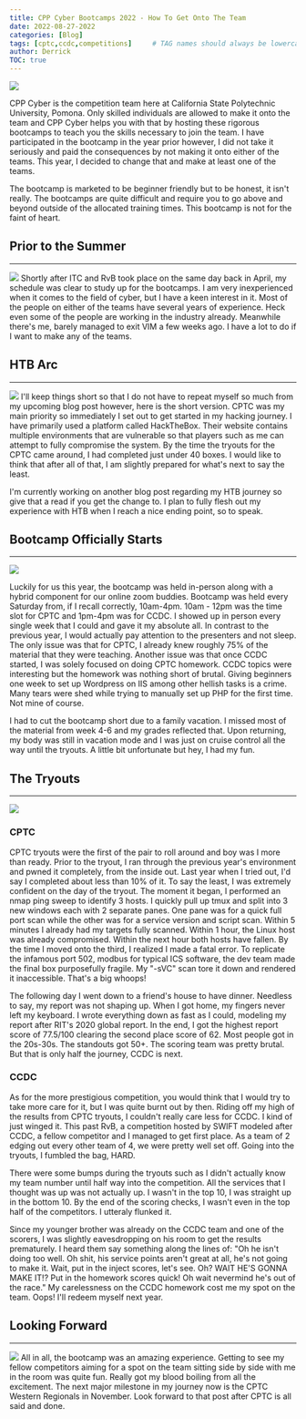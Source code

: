 ```yaml
---
title: CPP Cyber Bootcamps 2022 - How To Get Onto The Team
date: 2022-08-27-2022
categories: [Blog]
tags: [cptc,ccdc,competitions]     # TAG names should always be lowercase
author: Derrick
TOC: true
---
```


![](https://i.imgur.com/OT9eKFl.png)

CPP Cyber is the competition team here at California State Polytechnic University, Pomona. Only skilled individuals are allowed to make it onto the team and CPP Cyber helps you with that by hosting these rigorous bootcamps to teach you the skills necessary to join the team. I have participated in the bootcamp in the year prior however, I did not take it seriously and paid the consequences by not making it onto either of the teams. This year, I decided to change that and make at least one of the teams.

The bootcamp is marketed to be beginner friendly but to be honest, it isn't really. The bootcamps are quite difficult and require you to go above and beyond outside of the allocated training times. This bootcamp is not for the faint of heart.

## Prior to the Summer
---
![](https://i.imgur.com/QpaITDG.png)
Shortly after ITC and RvB took place on the same day back in April, my schedule was clear to study up for the bootcamps. I am very inexperienced when it comes to the field of cyber, but I have a keen interest in it. Most of the people on either of the teams have several years of experience. Heck even some of the people are working in the industry already. Meanwhile there's me, barely managed to exit VIM a few weeks ago. I have a lot to do if I want to make any of the teams.

## HTB Arc
---
![](https://i.imgur.com/sxh1Hn1.jpg)
I'll keep things short so that I do not have to repeat myself so much from my upcoming blog post however, here is the short version. CPTC was my main priority so immediately I set out to get started in my hacking journey. I have primarily used a platform called HackTheBox. Their website contains multiple environments that are vulnerable so that players such as me can attempt to fully compromise the system. By the time the tryouts for the CPTC came around, I had completed just under 40 boxes. I would like to think that after all of that, I am slightly prepared for what's next to say the least.

I'm currently working on another blog post regarding my HTB journey so give that a read if you get the change to. I plan to fully flesh out my experience with HTB when I reach a nice ending point, so to speak.

## Bootcamp Officially Starts
---
![](https://i.imgur.com/4rP3HeX.png)


Luckily for us this year, the bootcamp was held in-person along with a hybrid component for our online zoom buddies. Bootcamp was held every Saturday from, if I recall correctly, 10am-4pm. 10am - 12pm was the time slot for CPTC and 1pm-4pm was for CCDC. I showed up in person every single week that I could and gave it my absolute all. In contrast to the previous year, I would actually pay attention to the presenters and not sleep. The only issue was that for CPTC, I already knew roughly 75% of the material that they were teaching. Another issue was that once CCDC started, I was solely focused on doing CPTC homework. CCDC topics were interesting but the homework was nothing short of brutal. Giving beginners one week to set up Wordpress on IIS among other hellish tasks is a crime. Many tears were shed while trying to manually set up PHP for the first time. Not mine of course.

I had to cut the bootcamp short due to a family vacation. I missed most of the material from week 4-6 and my grades reflected that. Upon returning, my body was still in vacation mode and I was just on cruise control all the way until the tryouts. A little bit unfortunate but hey, I had my fun.

## The Tryouts
---
![](https://i.imgur.com/ftOG5uH.png)

### CPTC
CPTC tryouts were the first of the pair to roll around and boy was I more than ready. Prior to the tryout, I ran through the previous year's environment and pwned it completely, from the inside out. Last year when I tried out, I'd say I completed about less than 10% of it. To say the least, I was extremely confident on the day of the tryout. The moment it began, I performed an nmap ping sweep to identify 3 hosts. I quickly pull up tmux and split into 3 new windows each with 2 separate panes. One pane was for a quick full port scan while the other was for a service version and script scan. Within 5 minutes I already had my targets fully scanned. Within 1 hour, the Linux host was already compromised. Within the next hour both hosts have fallen. By the time I moved onto the third, I realized I made a fatal error. To replicate the infamous port 502, modbus for typical ICS software, the dev team made the final box purposefully fragile. My "-sVC" scan tore it down and rendered it inaccessible. That's a big whoops!

The following day I went down to a friend's house to have dinner. Needless to say, my report was not shaping up. When I got home, my fingers never left my keyboard. I wrote everything down as fast as I could, modeling my report after RIT's 2020 global report. In the end, I got the highest report score of 77.5/100 clearing the second place score of 62. Most people got in the 20s-30s. The standouts got 50+. The scoring team was pretty brutal. But that is only half the journey, CCDC is next.

### CCDC
As for the more prestigious competition, you would think that I would try to take more care for it, but I was quite burnt out by then. Riding off my high of the results from CPTC tryouts, I couldn't really care less for CCDC. I kind of just winged it. This past RvB, a competition hosted by SWIFT modeled after CCDC, a fellow competitor and I managed to get first place. As a team of 2 edging out every other team of 4, we were pretty well set off. Going into the tryouts, I fumbled the bag, HARD.

There were some bumps during the tryouts such as I didn't actually know my team number until half way into the competition. All the services that I thought was up was not actually up. I wasn't in the top 10, I was straight up in the bottom 10. By the end of the scoring checks, I wasn't even in the top half of the competitors. I utteraly flunked it.

Since my younger brother was already on the CCDC team and one of the scorers, I was slightly eavesdropping on his room to get the results prematurely. I heard them say something along the lines of: "Oh he isn't doing too well. Oh shit, his service points aren't great at all, he's not going to make it. Wait, put in the inject scores, let's see. Oh? WAIT HE'S GONNA MAKE IT!? Put in the homework scores quick! Oh wait nevermind he's out of the race." My carelessness on the CCDC homework cost me my spot on the team. Oops! I'll redeem myself next year.

## Looking Forward
---
![](https://i.imgur.com/FH1Q9Bq.png)
All in all, the bootcamp was an amazing experience. Getting to see my fellow competitors aiming for a spot on the team sitting side by side with me in the room was quite fun. Really got my blood boiling from all the excitement. The next major milestone in my journey now is the CPTC Western Regionals in November. Look forward to that post after CPTC is all said and done.